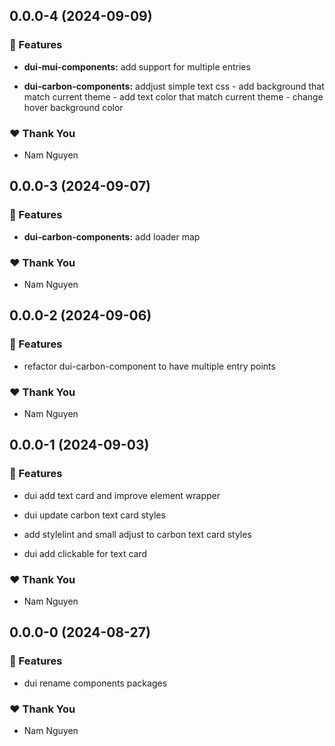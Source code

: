 ## 0.0.0-4 (2024-09-09)


### 🚀 Features

- **dui-mui-components:** add support for multiple entries

- **dui-carbon-components:** addjust simple text css - add background that match current theme - add text color that match current theme - change hover background color


### ❤️  Thank You

- Nam Nguyen

## 0.0.0-3 (2024-09-07)


### 🚀 Features

- **dui-carbon-components:** add loader map


### ❤️  Thank You

- Nam Nguyen

## 0.0.0-2 (2024-09-06)


### 🚀 Features

- refactor dui-carbon-component to have multiple entry points


### ❤️  Thank You

- Nam Nguyen

## 0.0.0-1 (2024-09-03)


### 🚀 Features

- dui add text card and improve element wrapper

- dui update carbon text card styles

- add stylelint and small adjust to carbon text card styles

- dui add clickable for text card


### ❤️  Thank You

- Nam Nguyen

## 0.0.0-0 (2024-08-27)


### 🚀 Features

- dui rename components packages


### ❤️  Thank You

- Nam Nguyen